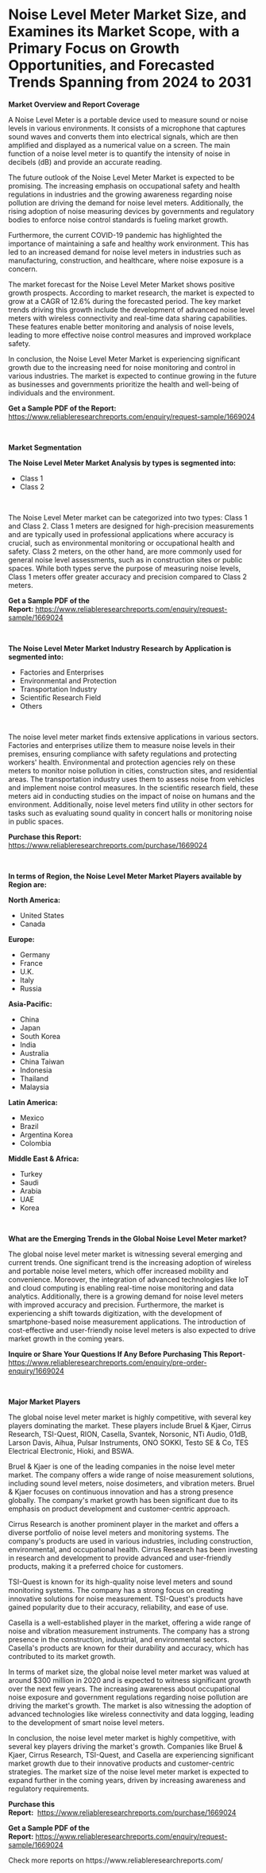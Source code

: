<p><h1>Noise Level Meter Market Size, and Examines its Market Scope, with a Primary Focus on Growth Opportunities, and Forecasted Trends Spanning from 2024 to 2031</h1></p><p><strong>Market Overview and Report Coverage</strong></p>
<p><p>A Noise Level Meter is a portable device used to measure sound or noise levels in various environments. It consists of a microphone that captures sound waves and converts them into electrical signals, which are then amplified and displayed as a numerical value on a screen. The main function of a noise level meter is to quantify the intensity of noise in decibels (dB) and provide an accurate reading.</p><p>The future outlook of the Noise Level Meter Market is expected to be promising. The increasing emphasis on occupational safety and health regulations in industries and the growing awareness regarding noise pollution are driving the demand for noise level meters. Additionally, the rising adoption of noise measuring devices by governments and regulatory bodies to enforce noise control standards is fueling market growth.</p><p>Furthermore, the current COVID-19 pandemic has highlighted the importance of maintaining a safe and healthy work environment. This has led to an increased demand for noise level meters in industries such as manufacturing, construction, and healthcare, where noise exposure is a concern.</p><p>The market forecast for the Noise Level Meter Market shows positive growth prospects. According to market research, the market is expected to grow at a CAGR of 12.6% during the forecasted period. The key market trends driving this growth include the development of advanced noise level meters with wireless connectivity and real-time data sharing capabilities. These features enable better monitoring and analysis of noise levels, leading to more effective noise control measures and improved workplace safety.</p><p>In conclusion, the Noise Level Meter Market is experiencing significant growth due to the increasing need for noise monitoring and control in various industries. The market is expected to continue growing in the future as businesses and governments prioritize the health and well-being of individuals and the environment.</p></p>
<p><strong>Get a Sample PDF of the Report:</strong> <a href="https://www.reliableresearchreports.com/enquiry/request-sample/1669024">https://www.reliableresearchreports.com/enquiry/request-sample/1669024</a></p>
<p>&nbsp;</p>
<p><strong>Market Segmentation</strong></p>
<p><strong>The Noise Level Meter Market Analysis by types is segmented into:</strong></p>
<p><ul><li>Class 1</li><li>Class 2</li></ul></p>
<p>&nbsp;</p>
<p><p>The Noise Level Meter market can be categorized into two types: Class 1 and Class 2. Class 1 meters are designed for high-precision measurements and are typically used in professional applications where accuracy is crucial, such as environmental monitoring or occupational health and safety. Class 2 meters, on the other hand, are more commonly used for general noise level assessments, such as in construction sites or public spaces. While both types serve the purpose of measuring noise levels, Class 1 meters offer greater accuracy and precision compared to Class 2 meters.</p></p>
<p><strong>Get a Sample PDF of the Report:</strong>&nbsp;<a href="https://www.reliableresearchreports.com/enquiry/request-sample/1669024">https://www.reliableresearchreports.com/enquiry/request-sample/1669024</a></p>
<p>&nbsp;</p>
<p><strong>The Noise Level Meter Market Industry Research by Application is segmented into:</strong></p>
<p><ul><li>Factories and Enterprises</li><li>Environmental and Protection</li><li>Transportation Industry</li><li>Scientific Research Field</li><li>Others</li></ul></p>
<p>&nbsp;</p>
<p><p>The noise level meter market finds extensive applications in various sectors. Factories and enterprises utilize them to measure noise levels in their premises, ensuring compliance with safety regulations and protecting workers' health. Environmental and protection agencies rely on these meters to monitor noise pollution in cities, construction sites, and residential areas. The transportation industry uses them to assess noise from vehicles and implement noise control measures. In the scientific research field, these meters aid in conducting studies on the impact of noise on humans and the environment. Additionally, noise level meters find utility in other sectors for tasks such as evaluating sound quality in concert halls or monitoring noise in public spaces.</p></p>
<p><strong>Purchase this Report:</strong>&nbsp; <a href="https://www.reliableresearchreports.com/purchase/1669024">https://www.reliableresearchreports.com/purchase/1669024</a></p>
<p>&nbsp;</p>
<p><strong>In terms of Region, the Noise Level Meter Market Players available by Region are:</strong></p>
<p>
    <p> <strong> North America: </strong>
        <ul>
            <li>United States</li>
            <li>Canada</li>
        </ul>
        </p> 
    <p> <strong> Europe: </strong>
        <ul>
            <li>Germany</li>
            <li>France</li>
            <li>U.K.</li>
            <li>Italy</li>
            <li>Russia</li>
        </ul>
        </p> 
    <p> <strong> Asia-Pacific: </strong>
        <ul>
            <li>China</li>
            <li>Japan</li>
            <li>South Korea</li>
            <li>India</li>
            <li>Australia</li>
            <li>China Taiwan</li>
            <li>Indonesia</li>
            <li>Thailand</li>
            <li>Malaysia</li>
        </ul>
        </p> 
    <p> <strong> Latin America: </strong>
        <ul>
            <li>Mexico</li>
            <li>Brazil</li>
            <li>Argentina Korea</li>
            <li>Colombia</li>
        </ul>
        </p> 
    <p> <strong> Middle East & Africa: </strong>
        <ul>
            <li>Turkey</li>
            <li>Saudi</li>
            <li>Arabia</li>
            <li>UAE</li>
            <li>Korea</li>
        </ul>
    </p>
    </p>
<p>&nbsp;</p>
<p><strong>What are the Emerging Trends in the Global Noise Level Meter market?</strong></p>
<p><p>The global noise level meter market is witnessing several emerging and current trends. One significant trend is the increasing adoption of wireless and portable noise level meters, which offer increased mobility and convenience. Moreover, the integration of advanced technologies like IoT and cloud computing is enabling real-time noise monitoring and data analytics. Additionally, there is a growing demand for noise level meters with improved accuracy and precision. Furthermore, the market is experiencing a shift towards digitization, with the development of smartphone-based noise measurement applications. The introduction of cost-effective and user-friendly noise level meters is also expected to drive market growth in the coming years.</p></p>
<p><strong>Inquire or Share Your Questions If Any Before Purchasing This Report</strong>- <a href="https://www.reliableresearchreports.com/enquiry/pre-order-enquiry/1669024">https://www.reliableresearchreports.com/enquiry/pre-order-enquiry/1669024</a></p>
<p>&nbsp;</p>
<p><strong>Major Market Players</strong></p>
<p><p>The global noise level meter market is highly competitive, with several key players dominating the market. These players include Bruel & Kjaer, Cirrus Research, TSI-Quest, RION, Casella, Svantek, Norsonic, NTi Audio, 01dB, Larson Davis, Aihua, Pulsar Instruments, ONO SOKKI, Testo SE & Co, TES Electrical Electronic, Hioki, and BSWA.</p><p>Bruel & Kjaer is one of the leading companies in the noise level meter market. The company offers a wide range of noise measurement solutions, including sound level meters, noise dosimeters, and vibration meters. Bruel & Kjaer focuses on continuous innovation and has a strong presence globally. The company's market growth has been significant due to its emphasis on product development and customer-centric approach.</p><p>Cirrus Research is another prominent player in the market and offers a diverse portfolio of noise level meters and monitoring systems. The company's products are used in various industries, including construction, environmental, and occupational health. Cirrus Research has been investing in research and development to provide advanced and user-friendly products, making it a preferred choice for customers.</p><p>TSI-Quest is known for its high-quality noise level meters and sound monitoring systems. The company has a strong focus on creating innovative solutions for noise measurement. TSI-Quest's products have gained popularity due to their accuracy, reliability, and ease of use.</p><p>Casella is a well-established player in the market, offering a wide range of noise and vibration measurement instruments. The company has a strong presence in the construction, industrial, and environmental sectors. Casella's products are known for their durability and accuracy, which has contributed to its market growth.</p><p>In terms of market size, the global noise level meter market was valued at around $300 million in 2020 and is expected to witness significant growth over the next few years. The increasing awareness about occupational noise exposure and government regulations regarding noise pollution are driving the market's growth. The market is also witnessing the adoption of advanced technologies like wireless connectivity and data logging, leading to the development of smart noise level meters.</p><p>In conclusion, the noise level meter market is highly competitive, with several key players driving the market's growth. Companies like Bruel & Kjaer, Cirrus Research, TSI-Quest, and Casella are experiencing significant market growth due to their innovative products and customer-centric strategies. The market size of the noise level meter market is expected to expand further in the coming years, driven by increasing awareness and regulatory requirements.</p></p>
<p><strong>Purchase this Report:</strong>&nbsp;&nbsp;<a href="https://www.reliableresearchreports.com/purchase/1669024">https://www.reliableresearchreports.com/purchase/1669024</a></p>
<p></p>
<p><strong>Get a Sample PDF of the Report:</strong>&nbsp;<a href="https://www.reliableresearchreports.com/enquiry/request-sample/1669024">https://www.reliableresearchreports.com/enquiry/request-sample/1669024</a></p>
<p>Check more reports on https://www.reliableresearchreports.com/</p>